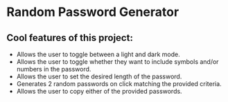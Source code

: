 # Random Password Generator

## Cool features of this project:

- Allows the user to toggle between a light and dark mode.
- Allows the user to toggle whether they want to include symbols and/or numbers in the password.
- Allows the user to set the desired length of the password.
- Generates 2 random passwords on click matching the provided criteria.
- Allows the user to copy either of the provided passwords.
